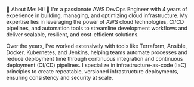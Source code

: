 💫 About Me:
Hi! 👋 I'm a passionate AWS DevOps Engineer with 4 years of experience in building, managing, and optimizing cloud infrastructure. My expertise lies in leveraging the power of AWS cloud technologies, CI/CD pipelines, and automation tools to streamline development workflows and deliver scalable, resilient, and cost-efficient solutions.

Over the years, I’ve worked extensively with tools like Terraform, Ansible, Docker, Kubernetes, and Jenkins, helping teams automate processes and reduce deployment time through continuous integration and continuous deployment (CI/CD) pipelines. I specialize in infrastructure-as-code (IaC) principles to create repeatable, versioned infrastructure deployments, ensuring consistency and security at scale.


